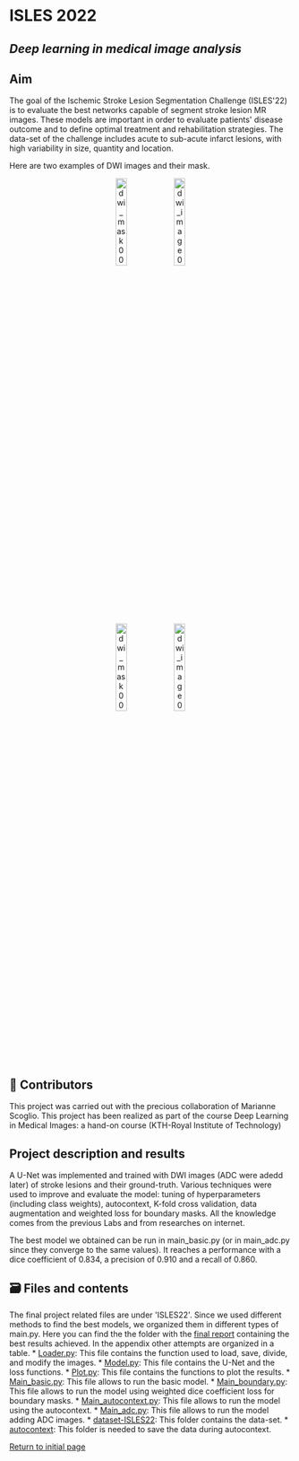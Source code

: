 # ISLES 2022

## *Deep learning in medical image analysis*

## Aim
The goal of the Ischemic Stroke Lesion Segmentation Challenge (ISLES'22) is to evaluate the best networks capable of segment stroke lesion MR images. These models are important in order to evaluate patients' disease outcome and to define optimal treatment and rehabilitation strategies. The data-set of the challenge includes acute to sub-acute infarct lesions, with high variability in size, quantity and location.

Here are two examples of DWI images and their mask.

<p align="center">
  <img src="https://user-images.githubusercontent.com/92582518/204902293-ec70d5d6-55d2-43a9-a4c8-fa03a4560039.jpg" alt="dwi_mask00093" width="20%">
  <img src="https://user-images.githubusercontent.com/92582518/204905838-247b0828-941a-491d-9e82-56887732d263.jpg" alt="dwi_image00093" width="20%">
</p>

<p align="center">
  <img src="https://user-images.githubusercontent.com/92582518/204902514-1ea06149-d7f2-4295-8242-963ebfab32ed.jpg" alt="dwi_mask00037" width="20%">
  <img src="https://user-images.githubusercontent.com/92582518/204902530-477d8cec-9ff8-4061-9e21-f942b653e796.jpg" alt="dwi_image00037" width="20%">
</p>

## :handshake: Contributors
This project was carried out with the precious collaboration of Marianne Scoglio. This project has been realized as part of the course Deep Learning in Medical Images: a hand-on course (KTH-Royal Institute of Technology)

## Project description and results
A U-Net was implemented and trained with DWI images (ADC were adedd later) of stroke lesions and their ground-truth. Various techniques were used to improve and evaluate the model: tuning of hyperparameters (including class weights), autocontext, K-fold cross validation, data augmentation and weighted loss for boundary masks. All the knowledge comes from the previous Labs and from researches on internet.

The best model we obtained can be run in main_basic.py (or in main_adc.py since they converge to the same values). It reaches a performance with a dice coefficient of 0.834, a precision of 0.910 and a recall of 0.860.

## :card_file_box: Files and contents

The final project related files are under 'ISLES22'.
Since we used different methods to find the best models, we organized them in different types of main.py. Here you can find the the folder with the [final report](https://github.com/RebeccaBonato/Master-Projects-/blob/main/ISLES22/text/ISLES2022.pdf) containing the best results achieved. In the appendix other attempts are organized in a table. 
    * [Loader.py](https://github.com/RebeccaBonato/Master-Projects-/blob/main/ISLES22/loader.py): This file contains the function used to load, save, divide, and modify the images.
    * [Model.py](https://github.com/RebeccaBonato/Master-Projects-/blob/main/ISLES22/model.py): This file contains the U-Net and the loss functions.
    * [Plot.py](https://github.com/RebeccaBonato/Master-Projects-/blob/main/ISLES22/plot.py): This file contains the functions to plot the results.
    * [Main_basic.py](https://github.com/RebeccaBonato/Master-Projects-/blob/main/ISLES22/main_basic.py): This file allows to run the basic model.
    * [Main_boundary.py](https://github.com/RebeccaBonato/Master-Projects-/blob/main/ISLES22/main_boundary.py): This file allows to run the model using weighted dice coefficient loss for boundary masks.
    * [Main_autocontext.py](https://github.com/RebeccaBonato/Master-Projects-/blob/main/ISLES22/main_autocontext.py): This file allows to run the model using the autocontext.
    * [Main_adc.py](https://github.com/RebeccaBonato/Master-Projects-/blob/main/ISLES22/main_adc.py): This file allows to run the model adding ADC images.
    * [dataset-ISLES22](https://github.com/RebeccaBonato/Master-Projects-/tree/main/ISLES22/dataset-ISLES22): This folder contains the data-set.
    * [autocontext](https://github.com/RebeccaBonato/Master-Projects-/tree/main/ISLES22/autocontext): This folder is needed to save the data during autocontext.




[Return to initial page](https://github.com/RebeccaBonato/Master-Projects-/blob/main/README.md)
